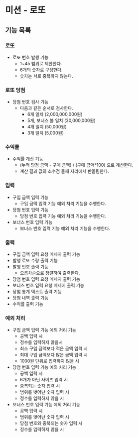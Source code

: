 # 미션 - 로또

## 기능 목록

### 로또

  - 로또 번호 발행 기능
    - 1~45 범위로 제한한다.
    - 6개의 숫자로 구성한다.
    - 숫자는 서로 중복하지 않는다.

### 로또 당첨

  - 당첨 번호 검사 기능
    - 다음과 같은 순서로 검사한다.
      - 6개 일치 (2,000,000,000원)
      - 5개, 보너스 볼 일치 (30,000,000원)
      - 4개 일치 (50,000원)
      - 3개 일치 (5,000원)

### 수익률

  - 수익률 계산 기능
    - (누적 당첨 금액 - 구매 금액) / (구매 금액*100) 으로 계산한다.
    - 계산 결과 값의 소수점 둘째 자리에서 반올림한다.
  
### 입력

  - 구입 금액 입력 기능
    - 구입 금액 입력 기능 예외 처리 기능을 수행한다.
  - 당첨 번호 입력 기능
    - 당첨 번호 입력 기능 예외 처리 기능을 수행한다.
  - 보너스 번호 입력 기능
    - 보너스 번호 입력 기능 예외 처리 기능을 수행한다.

### 출력

  - 구입 금액 입력 요청 메세지 출력 기능
  - 발행 로또 수량 출력 기능
  - 발행 번호 출력 기능
    - 오름차순으로 정렬하여 출력한다.
  - 당첨 번호 입력 요청 메세지 출력 기능
  - 보너스 번호 입력 요청 메세지 출력 기능
  - 당첨 통계 텍스트 출력 기능
  - 당첨 내역 출력 기능
  - 수익률 출력 기능
  
### 예외 처리

  - 구입 금액 입력 기능 예외 처리 기능
    - 공백 입력 시
    - 정수를 입력하지 않을시
    - 최소 구입 금액보다 적은 금액 입력 시
    - 최대 구입 금액보다 많은 금액 입력 시
    - 1000원 단위로 입력하지 않을 시
  - 당첨 번호 입력 기능 예외 처리 기능
    - 공백 입력 시
    - 6개가 아닌 사이즈 입력 시
    - 중복되는 숫자 입력 시
    - 범위를 벗어난 숫자 입력 시
    - 정수를 입력하지 않을 시
  - 보너스 번호 입력 기능 예외 처리 기능
    -  공백 입력 시
    -  범위를 벗어난 숫자 입력 시
    -  당첨 번호와 중복되는 숫자 입력 시
    -  정수를 입력하지 않을 시
